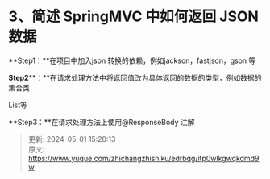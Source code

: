# 3、简述 SpringMVC 中如何返回 JSON 数据

**Step1：**在项目中加入json 转换的依赖，例如jackson，fastjson，gson 等

**Step2****：**在请求处理方法中将返回值改为具体返回的数据的类型，例如数据的集合类

List<Employee>等

**Step3：**在请求处理方法上使用@ResponseBody 注解



> 更新: 2024-05-01 15:28:13  
> 原文: <https://www.yuque.com/zhichangzhishiku/edrbqg/itp0wlkgwqkdmd9w>